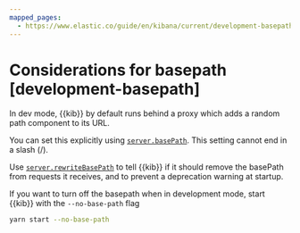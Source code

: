 ```yaml
---
mapped_pages:
  - https://www.elastic.co/guide/en/kibana/current/development-basepath.html
---
```


# Considerations for basepath [development-basepath]

In dev mode, {{kib}} by default runs behind a proxy which adds a random path component to its URL.

You can set this explicitly using [`server.basePath`](/reference/configuration-reference/general-settings.md#server-basePath). This setting cannot end in a slash (/).

Use [`server.rewriteBasePath`](/reference/configuration-reference/general-settings.md#server-rewriteBasePath) to tell {{kib}} if it should remove the basePath from requests it receives, and to prevent a deprecation warning at startup.

If you want to turn off the basepath when in development mode, start {{kib}} with the `--no-base-path` flag

```bash
yarn start --no-base-path
```


